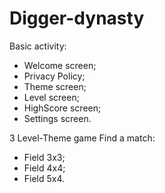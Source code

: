 # Digger-dynasty

Basic activity:
- Welcome screen;
- Privacy Policy;
- Theme screen;
- Level screen;
- HighScore screen;
- Settings screen.
  
3 Level-Theme game Find a match:
  - Field 3x3;
  - Field 4x4;
  - Field 5x4.
